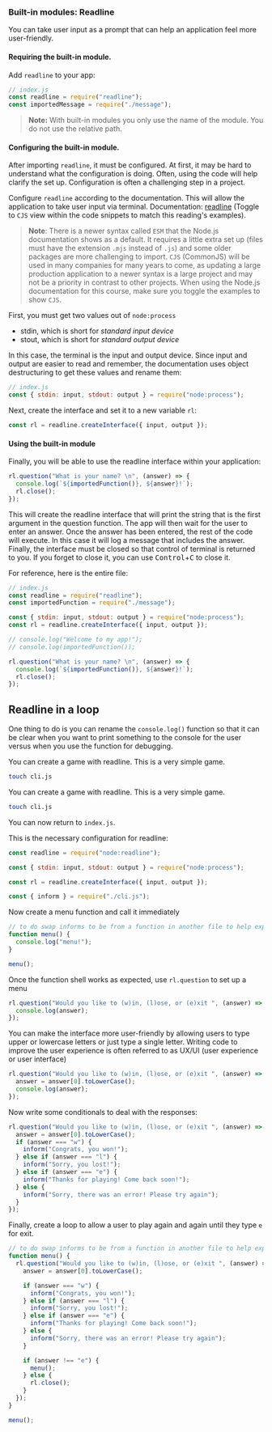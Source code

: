 ### Built-in modules: Readline

You can take user input as a prompt that can help an application feel more user-friendly.

#### Requiring the built-in module.

Add `readline` to your app:

```js
// index.js
const readline = require("readline");
const importedMessage = require("./message");
```

> **Note:** With built-in modules you only use the name of the module. You do not use the relative path.

#### Configuring the built-in module.

After importing `readline`, it must be configured. At first, it may be hard to understand what the configuration is doing. Often, using the code will help clarify the set up. Configuration is often a challenging step in a project.

Configure `readline` according to the documentation. This will allow the application to take user input via terminal. Documentation: [readline](https://nodejs.org/api/readline.html#readline) (Toggle to `CJS` view within the code snippets to match this reading's examples).

> **Note**: There is a newer syntax called `ESM` that the Node.js documentation shows as a default. It requires a little extra set up (files must have the extension `.mjs` instead of `.js`) and some older packages are more challenging to import. `CJS` (CommonJS) will be used in many companies for many years to come, as updating a large production application to a newer syntax is a large project and may not be a priority in contrast to other projects. When using the Node.js documentation for this course, make sure you toggle the examples to show `CJS`.

First, you must get two values out of `node:process`

- stdin, which is short for _standard input device_
- stout, which is short for _standard output device_

In this case, the terminal is the input and output device. Since input and output are easier to read and remember, the documentation uses object destructuring to get these values and rename them:

```js
// index.js
const { stdin: input, stdout: output } = require("node:process");
```

Next, create the interface and set it to a new variable `rl`:

```js
const rl = readline.createInterface({ input, output });
```

#### Using the built-in module

Finally, you will be able to use the readline interface within your application:

```js
rl.question("What is your name? \n", (answer) => {
  console.log(`${importedFunction()}, ${answer}!`);
  rl.close();
});
```

This will create the readline interface that will print the string that is the first argument in the question function. The app will then wait for the user to enter an answer. Once the answer has been entered, the rest of the code will execute. In this case it will log a message that includes the answer. Finally, the interface must be closed so that control of terminal is returned to you. If you forget to close it, you can use <kbd>Control</kbd>+<kbd>C</kbd> to close it.

For reference, here is the entire file:

```js
// index.js
const readline = require("readline");
const importedFunction = require("./message");

const { stdin: input, stdout: output } = require("node:process");
const rl = readline.createInterface({ input, output });

// console.log("Welcome to my app!");
// console.log(importedFunction());

rl.question("What is your name? \n", (answer) => {
  console.log(`${importedFunction()}, ${answer}!`);
  rl.close();
});
```

## Readline in a loop

One thing to do is you can rename the `console.log()` function so that it can be clear when you want to print something to the console for the user versus when you use the function for debugging.

You can create a game with readline. This is a very simple game.

```bash
touch cli.js
```

You can create a game with readline. This is a very simple game.

```bash
touch cli.js
```

You can now return to `index.js`.

This is the necessary configuration for readline:

```js
const readline = require("node:readline");

const { stdin: input, stdout: output } = require("node:process");

const rl = readline.createInterface({ input, output });

const { inform } = require("./cli.js");
```

Now create a menu function and call it immediately

```js
// to do swap informs to be from a function in another file to help explain organization
function menu() {
  console.log("menu!");
}

menu();
```

Once the function shell works as expected, use `rl.question` to set up a menu

```js
rl.question("Would you like to (w)in, (l)ose, or (e)xit ", (answer) => {
  console.log(answer);
});
```

You can make the interface more user-friendly by allowing users to type upper or lowercase letters or just type a single letter. Writing code to improve the user experience is often referred to as UX/UI (user experience or user interface)

```js
rl.question("Would you like to (w)in, (l)ose, or (e)xit ", (answer) => {
  answer = answer[0].toLowerCase();
  console.log(answer);
});
```

Now write some conditionals to deal with the responses:

```js
rl.question("Would you like to (w)in, (l)ose, or (e)xit ", (answer) => {
  answer = answer[0].toLowerCase();
  if (answer === "w") {
    inform("Congrats, you won!");
  } else if (answer === "l") {
    inform("Sorry, you lost!");
  } else if (answer === "e") {
    inform("Thanks for playing! Come back soon!");
  } else {
    inform("Sorry, there was an error! Please try again");
  }
});
```

Finally, create a loop to allow a user to play again and again until they type `e` for exit.

```js
// to do swap informs to be from a function in another file to help explain organization
function menu() {
  rl.question("Would you like to (w)in, (l)ose, or (e)xit ", (answer) => {
    answer = answer[0].toLowerCase();

    if (answer === "w") {
      inform("Congrats, you won!");
    } else if (answer === "l") {
      inform("Sorry, you lost!");
    } else if (answer === "e") {
      inform("Thanks for playing! Come back soon!");
    } else {
      inform("Sorry, there was an error! Please try again");
    }

    if (answer !== "e") {
      menu();
    } else {
      rl.close();
    }
  });
}

menu();
```
